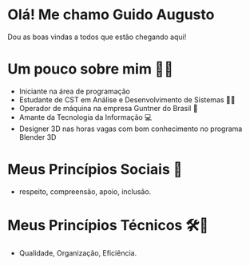 # Olá! Me chamo Guido Augusto
Dou as boas vindas a todos que estão chegando aqui!
# Um pouco sobre mim 🙋‍♂️
- Iniciante na área de programação             
- Estudante de CST em Análise e Desenvolvimento de Sistemas 🧑‍🎓 
- Operador de máquina na empresa Guntner do Brasil 💼
- Amante da Tecnologia da Informação 💻 
- Designer 3D nas horas vagas com bom conhecimento no programa Blender 3D 

 # Meus Princípios Sociais 🌈

- respeito, compreensão, apoio, inclusão.

# Meus Princípios Técnicos 🛠️🔧

- Qualidade, Organização, Eficiência.
